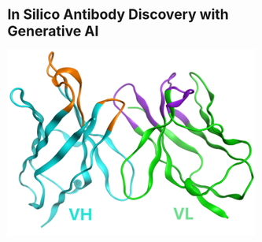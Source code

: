 # In Silico Antibody Discovery with Generative AI

![](Paired_Seq_Data_Analysis/AB_Repo_page_4.png)
